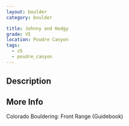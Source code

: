 ```yaml
---
layout: boulder
category: boulder

title: Johnny and Hodgy
grade: V5
location: Poudre Canyon
tags:
  - v5
  - poudre_canyon
---
```


## Description


## More Info
Colorado Bouldering: Front Range (Guidebook)
